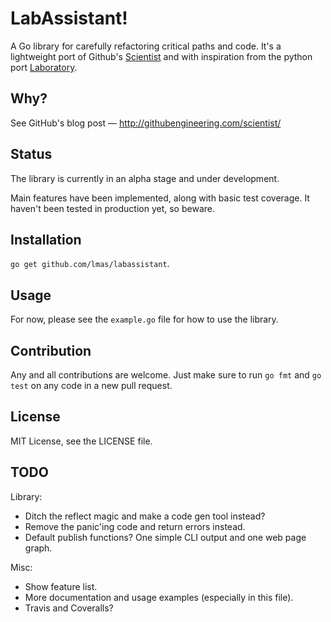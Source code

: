 LabAssistant!
================================================================================

A Go library for carefully refactoring critical paths and code.
It's a lightweight port of Github's [Scientist](https://github.com/github/scientist)
and with inspiration from the python port [Laboratory](https://github.com/joealcorn/laboratory).

Why?
--------------------------------------------------------------------------------

See GitHub's blog post — http://githubengineering.com/scientist/

Status
--------------------------------------------------------------------------------

The library is currently in an alpha stage and under development.

Main features have been implemented, along with basic test coverage. It haven't
been tested in production yet, so beware.

Installation
--------------------------------------------------------------------------------

`go get github.com/lmas/labassistant`.

Usage
--------------------------------------------------------------------------------

For now, please see the `example.go` file for how to use the library.

Contribution
--------------------------------------------------------------------------------

Any and all contributions are welcome. Just make sure to run `go fmt` and
`go test` on any code in a new pull request.

License
--------------------------------------------------------------------------------

MIT License, see the LICENSE file.

TODO
--------------------------------------------------------------------------------

Library:
- Ditch the reflect magic and make a code gen tool instead?
- Remove the panic'ing code and return errors instead.
- Default publish functions? One simple CLI output and one web page graph.

Misc:
- Show feature list.
- More documentation and usage examples (especially in this file).
- Travis and Coveralls?

